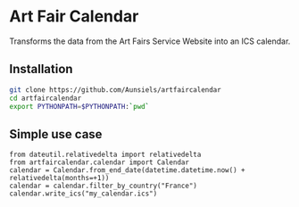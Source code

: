 # Art Fair Calendar

Transforms the data from the Art Fairs Service Website into an ICS calendar.

## Installation

```bash
git clone https://github.com/Aunsiels/artfaircalendar
cd artfaircalendar
export PYTHONPATH=$PYTHONPATH:`pwd`
```

## Simple use case

```python3
from dateutil.relativedelta import relativedelta
from artfaircalendar.calendar import Calendar
calendar = Calendar.from_end_date(datetime.datetime.now() + relativedelta(months=+1))
calendar = calendar.filter_by_country("France")
calendar.write_ics("my_calendar.ics")
```
